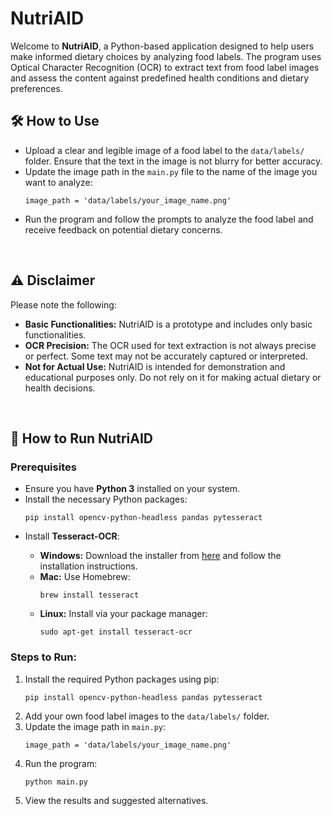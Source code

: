 # NutriAID

<p>Welcome to <strong>NutriAID</strong>, a Python-based application designed to help users make informed dietary choices by analyzing food labels. The program uses Optical Character Recognition (OCR) to extract text from food label images and assess the content against predefined health conditions and dietary preferences.</p>

<h2>🛠️ How to Use</h2>
<ul>
  <li>Upload a clear and legible image of a food label to the <code>data/labels/</code> folder. Ensure that the text in the image is not blurry for better accuracy.</li>
  <li>Update the image path in the <code>main.py</code> file to the name of the image you want to analyze:</li>
  <pre><code>image_path = 'data/labels/your_image_name.png'  <!-- Update with your image path --></code></pre>
  <li>Run the program and follow the prompts to analyze the food label and receive feedback on potential dietary concerns.</li>
</ul>

<br>

<h2>⚠️ Disclaimer</h2>
<p>Please note the following:</p>
<ul>
  <li><strong>Basic Functionalities:</strong> NutriAID is a prototype and includes only basic functionalities.</li>
  <li><strong>OCR Precision:</strong> The OCR used for text extraction is not always precise or perfect. Some text may not be accurately captured or interpreted.</li>
  <li><strong>Not for Actual Use:</strong> NutriAID is intended for demonstration and educational purposes only. Do not rely on it for making actual dietary or health decisions.</li>
</ul>

<br>

<h2>🚀 How to Run NutriAID</h2>
<h3>Prerequisites</h3>
<ul>
  <li>Ensure you have <strong>Python 3</strong> installed on your system.</li>
  <li>Install the necessary Python packages:</li>
  <pre><code>pip install opencv-python-headless pandas pytesseract</code></pre>
  <li>Install <strong>Tesseract-OCR</strong>:</li>
  <ul>
    <li><strong>Windows:</strong> Download the installer from <a href="https://github.com/tesseract-ocr/tesseract">here</a> and follow the installation instructions.</li>
    <li><strong>Mac:</strong> Use Homebrew:</li>
    <pre><code>brew install tesseract</code></pre>
    <li><strong>Linux:</strong> Install via your package manager:</li>
    <pre><code>sudo apt-get install tesseract-ocr</code></pre>
  </ul>
</ul>
<h3>Steps to Run:</h3>
<ol>
  <li>Install the required Python packages using pip:</li>
  <pre><code>pip install opencv-python-headless pandas pytesseract</code></pre>
  <li>Add your own food label images to the <code>data/labels/</code> folder.</li>
  <li>Update the image path in <code>main.py</code>:</li>
  <pre><code>image_path = 'data/labels/your_image_name.png'</code></pre>
  <li>Run the program:</li>
  <pre><code>python main.py</code></pre>
  <li>View the results and suggested alternatives.</li>
</ol>
